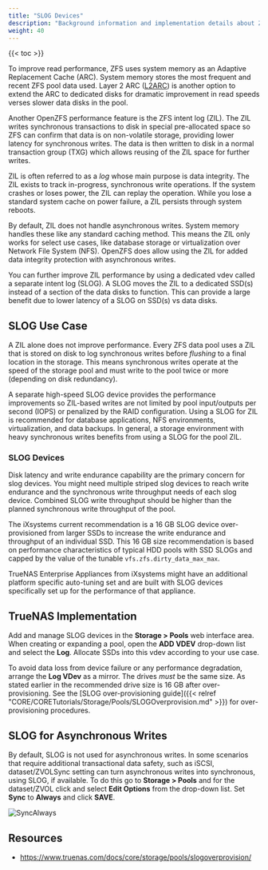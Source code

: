 ```yaml
---
title: "SLOG Devices"
description: "Background information and implementation details about ZFS seperate intent log (SLOG)."
weight: 40
---
```


{{< toc >}}

To improve read performance, ZFS uses system memory as an Adaptive Replacement Cache (ARC).
System memory stores the most frequent and recent ZFS pool data used.
Layer 2 ARC ([L2ARC](/references/l2arc/)) is another option to extend the ARC to dedicated disks for dramatic improvement in read speeds verses slower data disks in the pool.

Another OpenZFS performance feature is the ZFS intent log (ZIL).
The ZIL writes synchronous transactions to disk in special pre-allocated space so ZFS can confirm that data is on non-volatile storage, providing lower latency for synchronous writes.
The data is then written to disk in a normal transaction group (TXG) which allows reusing of the ZIL space for further writes.

ZIL is often referred to as a *log* whose main purpose is data integrity.
The ZIL exists to track in-progress, synchronous write operations.
If the system crashes or loses power, the ZIL can replay the operation.
While you lose a standard system cache on power failure, a ZIL persists through system reboots.

By default, ZIL does not handle asynchronous writes.
System memory handles these like any standard caching method.
This means the ZIL only works for select use cases, like database storage or virtualization over Network File System (NFS).
OpenZFS does allow using the ZIL for added data integrity protection with asynchronous writes.

You can further improve ZIL performance by using a dedicated vdev called a separate intent log (SLOG).
A SLOG moves the ZIL to a dedicated SSD(s) instead of a section of the data disks to function.
This can provide a large benefit due to lower latency of a SLOG on SSD(s) vs data disks.

## SLOG Use Case

A ZIL alone does not improve performance.
Every ZFS data pool uses a ZIL that is stored on disk to log synchronous writes before *flushing* to a final location in the storage.
This means synchronous writes operate at the speed of the storage pool and must write to the pool twice or more (depending on disk redundancy).

A separate high-speed SLOG device provides the performance improvements so ZIL-based writes are not limited by pool input/outputs per second (IOPS) or penalized by the RAID configuration.
Using a SLOG for ZIL is recommended for database applications, NFS environments, virtualization, and data backups.
In general, a storage environment with heavy synchronous writes benefits from using a SLOG for the pool ZIL.

### SLOG Devices

Disk latency and write endurance capability are the primary concern for slog devices.
You might need multiple striped slog devices to reach write endurance and the synchronous write throughput needs of each slog device.
Combined SLOG write throughput should be higher than the planned synchronous write throughput of the pool.

The iXsystems current recommendation is a 16 GB SLOG device over-provisioned from larger SSDs to increase the write endurance and throughput of an individual SSD.
This 16 GB size recommendation is based on performance characteristics of typical HDD pools with SSD SLOGs and capped by the value of the tunable <code>vfs.zfs.dirty_data_max_max</code>.

TrueNAS Enterprise Appliances from iXsystems might have an additional platform specific auto-tuning set and are built with SLOG devices specifically set up for the performance of that appliance.

## TrueNAS Implementation

Add and manage SLOG devices in the **Storage > Pools** web interface area.
When creating or expanding a pool, open the **ADD VDEV** drop-down list and select the **Log**.
Allocate SSDs into this vdev according to your use case.

To avoid data loss from device failure or any performance degradation, arrange the **Log VDev** as a mirror.
The drives *must* be the same size.
As stated earlier in the recommended drive size is 16 GB after over-provisioning.
See the [SLOG over-provisioning guide]({{< relref "CORE/CORETutorials/Storage/Pools/SLOGOverprovision.md" >}}) for over-provisioning procedures.

## SLOG for Asynchronous Writes

By default, SLOG is not used for asynchronous writes.
In some scenarios that require additional transactional data safety, such as iSCSI, dataset/ZVOLSync setting can turn asynchronous writes into synchronous, using SLOG, if available.
To do this go to **Storage > Pools** and for the dataset/ZVOL click <i class="fa fa-ellipsis-v" aria-hidden="true" title="Options"></i> and select **Edit Options** from the drop-down list.
Set **Sync** to **Always** and click **SAVE**.

![SyncAlways](/images/CORE/12.0/StoragePoolsDatasetCreateSlogRecommends.png "Enabling a SLOG for Asynchronous Writes")

## Resources

* https://www.truenas.com/docs/core/storage/pools/slogoverprovision/

